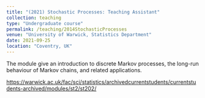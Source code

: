 ```yaml
---
title: "(2021) Stochastic Processes: Teaching Assistant"
collection: teaching
type: "Undergraduate course"
permalink: /teaching/2014StochasticProcesses
venue: "University of Warwick, Statistics Department"
date: 2021-09-25
location: "Coventry, UK"
---
```


The module give an introduction to discrete Markov processes, the long-run behaviour of Markov chains, and related applications.

https://warwick.ac.uk/fac/sci/statistics/archivedcurrentstudents/currentstudents-archived/modules/st2/st202/